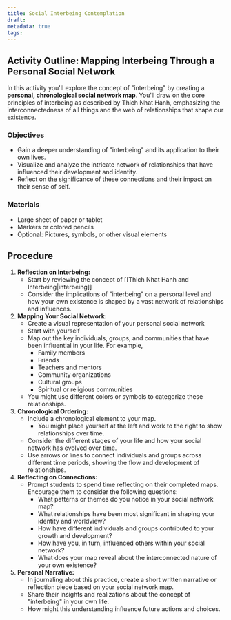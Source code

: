 ```yaml
---
title: Social Interbeing Contemplation
draft: 
metadata: true
tags:
---
```

## Activity Outline: Mapping Interbeing Through a Personal Social Network

In this activity you'll explore the concept of "interbeing" by creating a **personal, chronological social network map**. You'll draw on the core principles of interbeing as described by Thich Nhat Hanh, emphasizing the interconnectedness of all things and the web of relationships that shape our existence. 

### **Objectives**

- Gain a deeper understanding of "interbeing" and its application to their own lives.
- Visualize and analyze the intricate network of relationships that have influenced their development and identity.
- Reflect on the significance of these connections and their impact on their sense of self.

### **Materials**

- Large sheet of paper or tablet
- Markers or colored pencils
- Optional: Pictures, symbols, or other visual elements

## Procedure

1. **Reflection on Interbeing:**
    - Start by reviewing the concept of [[Thich Nhat Hanh and Interbeing|interbeing]] 
    - Consider the implications of "interbeing" on a personal level and how your own existence is shaped by a vast network of relationships and influences.
2. **Mapping Your Social Network:**
    - Create a visual representation of your personal social network
    - Start with yourself
    - Map out the key individuals, groups, and communities that have been influential in your life. For example, 
        - Family members
        - Friends
        - Teachers and mentors
        - Community organizations
        - Cultural groups
        - Spiritual or religious communities
    - You might use different colors or symbols to categorize these relationships.
3. **Chronological Ordering:**
    - Include a chronological element to your map.
	    - You might place yourself at the left and work to the right to show relationships over time.
    - Consider the different stages of your life and how your social network has evolved over time.
    - Use arrows or lines to connect individuals and groups across different time periods, showing the flow and development of relationships.
4. **Reflecting on Connections:**
    - Prompt students to spend time reflecting on their completed maps. Encourage them to consider the following questions:
        - What patterns or themes do you notice in your social network map?
        - What relationships have been most significant in shaping your identity and worldview?
        - How have different individuals and groups contributed to your growth and development?
        - How have you, in turn, influenced others within your social network?
        - What does your map reveal about the interconnected nature of your own existence?
5. **Personal Narrative:**
    - In journaling about this practice, create a short written narrative or reflection piece based on your social network map.
    - Share their insights and realizations about the concept of "interbeing" in your own life.
    - How might this understanding influence future actions and choices.

